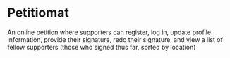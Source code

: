 # Petitiomat

An online petition where supporters can register, log in, update profile information, provide their signature, redo their signature, and view a list of fellow supporters (those who signed thus far, sorted by location)
